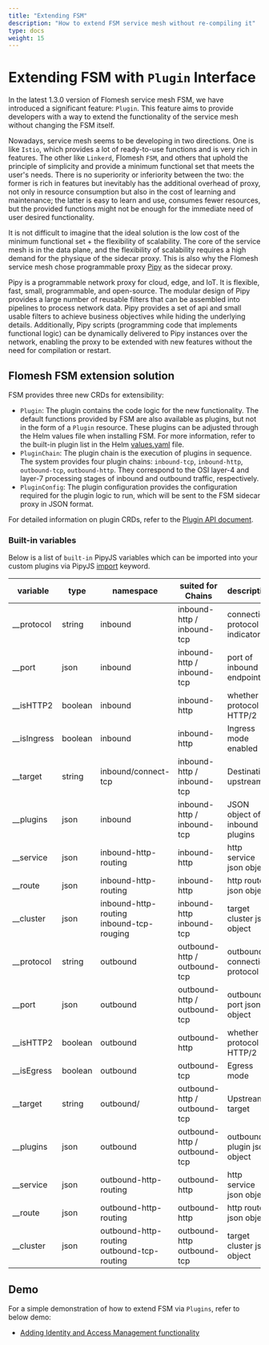 ```yaml
---
title: "Extending FSM"
description: "How to extend FSM service mesh without re-compiling it"
type: docs
weight: 15
---
```


# Extending FSM with `Plugin` Interface

In the latest 1.3.0 version of Flomesh service mesh FSM, we have introduced a significant feature: `Plugin`. This feature aims to provide developers with a way to extend the functionality of the service mesh without changing the FSM itself.

Nowadays, service mesh seems to be developing in two directions. One is like `Istio`, which provides a lot of ready-to-use functions and is very rich in features. The other like `Linkerd`, Flomesh `FSM`, and others that uphold the principle of simplicity and provide a minimum functional set that meets the user's needs. There is no superiority or inferiority between the two: the former is rich in features but inevitably has the additional overhead of proxy, not only in resource consumption but also in the cost of learning and maintenance; the latter is easy to learn and use, consumes fewer resources, but the provided functions might not be enough for the immediate need of user desired functionality.

It is not difficult to imagine that the ideal solution is the low cost of the minimum functional set + the flexibility of scalability. The core of the service mesh is in the data plane, and the flexibility of scalability requires a high demand for the physique of the sidecar proxy. This is also why the Flomesh service mesh chose programmable proxy [Pipy](https://flomesh.io/pipy) as the sidecar proxy.

Pipy is a programmable network proxy for cloud, edge, and IoT. It is flexible, fast, small, programmable, and open-source. The modular design of Pipy provides a large number of reusable filters that can be assembled into pipelines to process network data. Pipy provides a set of api and small usable filters to achieve business objectives while hiding the underlying details. Additionally, Pipy scripts (programming code that implements functional logic) can be dynamically delivered to Pipy instances over the network, enabling the proxy to be extended with new features without the need for compilation or restart.

## Flomesh FSM extension solution

FSM provides three new CRDs for extensibility:

- `Plugin`: The plugin contains the code logic for the new functionality. The default functions provided by FSM are also available as plugins, but not in the form of a `Plugin` resource. These plugins can be adjusted through the Helm values file when installing FSM. For more information, refer to the built-in plugin list in the Helm [values.yaml](https://github.com/flomesh-io/fsm/blob/45b05bd39dc0e8d1c28460622a4be2f92abdf28f/charts/fsm/values.yaml#L84) file.
- `PluginChain`: The plugin chain is the execution of plugins in sequence. The system provides four plugin chains: `inbound-tcp`, `inbound-http`, `outbound-tcp`, `outbound-http`. They correspond to the OSI layer-4 and layer-7 processing stages of inbound and outbound traffic, respectively.
- `PluginConfig`: The plugin configuration provides the configuration required for the plugin logic to run, which will be sent to the FSM sidecar proxy in JSON format.

For detailed information on plugin CRDs, refer to the [Plugin API document](/docs/api_reference/plugin/).

### Built-in variables

Below is a list of `built-in` PipyJS variables which can be imported into your custom plugins via PipyJS [import](https://flomesh.io/pipy/docs/en/reference/api/Configuration/import) keyword.

| variable        | type    | namespace                                          | suited for Chains                     | description                          |
| ----------- | ------- | --------------------------------------------- | ----------------------------- | --------------------------- |
| __protocol  | string  | inbound                                       | inbound-http / inbound-tcp    | connection protocol indicator                         |
| __port      | json    | inbound                                       | inbound-http / inbound-tcp    | port of inbound endpoint         |
| __isHTTP2   | boolean | inbound                                       | inbound-http                  | whether protocol is HTTP/2               |
| __isIngress | boolean | inbound                                       | inbound-http                  | Ingress mode enabled              |
| __target    | string  | inbound/connect-tcp                           | inbound-http / inbound-tcp    | Destination upstream                      |
| __plugins   | json    | inbound                                       | inbound-http / inbound-tcp    | JSON object of inbound plugins     |
| __service   | json    | inbound-http-routing                          | inbound-http                  | http service json object            |
| __route     | json    | inbound-http-routing                          | inbound-http                  | http route json object            |
| __cluster   | json    | inbound-http-routing<br>inbound-tcp-rouging   | inbound-http<br>inbound-tcp   | target cluster json object |
| __protocol  | string  | outbound                                      | outbound-http / outbound-tcp  | outbound connection protocol                        |
| __port      | json    | outbound                                      | outbound-http / outbound-tcp  | outbound port json object        |
| __isHTTP2   | boolean | outbound                                      | outbound-http                 | whether protocol is HTTP/2               |
| __isEgress  | boolean | outbound                                      | outbound-tcp                  | Egress mode               |
| __target    | string  | outbound/                                     | outbound-http / outbound-tcp  | Upstream target                      |
| __plugins   | json    | outbound                                      | outbound-http / outbound-tcp  | outbound plugin json object    |
| __service   | json    | outbound-http-routing                         | outbound-http                 | http service json object            |
| __route     | json    | outbound-http-routing                         | outbound-http                 | http route json object           |
| __cluster   | json    | outbound-http-routing<br>outbound-tcp-routing | outbound-http<br>outbound-tcp | target cluster json object |


## Demo

For a simple demonstration of how to extend FSM via `Plugins`, refer to below demo:

* [Adding Identity and Access Management functionality](/demos/plugin_iam_demo)